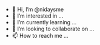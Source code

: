 - 👋 Hi, I’m @nidaysme
- 👀 I’m interested in ...
- 🌱 I’m currently learning ...
- 💞️ I’m looking to collaborate on ...
- 📫 How to reach me ...

<!---
nidaysme/nidaysme is a ✨ special ✨ repository because its `README.md` (this file) appears on your GitHub profile.
You can click the Preview link to take a look at your changes.
--->
